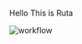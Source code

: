 Hello
This is Ruta

![workflow](https://github.com/<RutaMNapier>/<devops>/actions/workflows/main.yml/badge.svg)